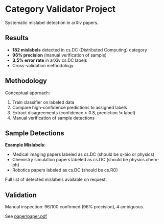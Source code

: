# Category Validator Project

Systematic mislabel detection in arXiv papers.

## Results

- **182 mislabels** detected in cs.DC (Distributed Computing) category
- **96% precision** (manual verification of sample)
- **3.5% error rate** in arXiv cs.DC labels
- Cross-validation methodology

## Methodology

Conceptual approach:
1. Train classifier on labeled data
2. Compare high-confidence predictions to assigned labels
3. Extract disagreements (confidence > 0.8, prediction != label)
4. Manual verification of sample detections

## Sample Detections

**Example Mislabels:**
- Medical imaging papers labeled as cs.DC (should be q-bio or physics)
- Chemistry simulation papers labeled as cs.DC (should be physics.chem-ph)
- Robotics papers labeled as cs.DC (should be cs.RO)

Full list of detected mislabels available on request.

## Validation

Manual inspection: 96/100 confirmed (96% precision), 4 ambiguous.

See [paper/paper.pdf](../../paper/paper.pdf)

